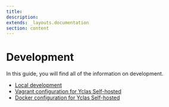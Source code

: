```yaml
---
title:
description:
extends: _layouts.documentation
section: content
---
```


# Development

In this guide, you will find all of the information on development.

*   [Local development](development-how-to-develop-on-local)
*   [Vagrant configuration for Yclas Self-hosted](development-vagrant-configuration)
*   [Docker configuration for Yclas Self-hosted](development-docker-configuration)
